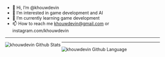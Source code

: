 - 👋 Hi, I’m @khouwdevin
- 👀 I’m interested in game development and AI
- 🌱 I’m currently learning game development
- 📫 How to reach me khouwdevin@gmail.com or instagram.com/khouwdevin

---
<img align="left" alt="khouwdevin Github Stats" src="https://github-readme-stats.vercel.app/api?username=khouwdevin&show_icons=true&hide_border=true&theme=tokyonight"/>

---
<img alt="khouwdevin Github Language" src="https://github-readme-stats.vercel.app/api/top-langs/?username=khouwdevin&show_icons=true&hide_border=true&theme=tokyonight"/>
<!---
khouwdevin/khouwdevin is a ✨ special ✨ repository because its `README.md` (this file) appears on your GitHub profile.
You can click the Preview link to take a look at your changes.
--->
